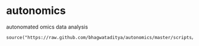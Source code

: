 # autonomics

autonomated omics data analysis

    source("https://raw.github.com/bhagwataditya/autonomics/master/scripts/install_autonomics.R")
